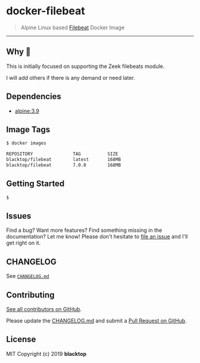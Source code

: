# docker-filebeat

> Alpine Linux based [Filebeat](https://github.com/elastic/beats/tree/master/filebeat) Docker Image

---

## Why 🤔

This is initially focused on supporting the Zeek filebeats module.

I will add others if there is any demand or need later.

## Dependencies

- [alpine:3.9](https://hub.docker.com/_/alpine/)

## Image Tags

```bash
$ docker images

REPOSITORY               TAG          SIZE
blacktop/filebeat        latest       168MB
blacktop/filebeat        7.0.0        168MB
```

## Getting Started

```bash
$
```

## Issues

Find a bug? Want more features? Find something missing in the documentation? Let me know! Please don't hesitate to [file an issue](https://github.com/blacktop/docker-filebeat/issues/new) and I'll get right on it.

## CHANGELOG

See [`CHANGELOG.md`](https://github.com/blacktop/docker-filebeat/blob/master/CHANGELOG.md)

## Contributing

[See all contributors on GitHub](https://github.com/blacktop/docker-filebeat/graphs/contributors).

Please update the [CHANGELOG.md](https://github.com/blacktop/docker-filebeat/blob/master/CHANGELOG.md) and submit a [Pull Request on GitHub](https://help.github.com/articles/using-pull-requests/).

## License

MIT Copyright (c) 2019 **blacktop**